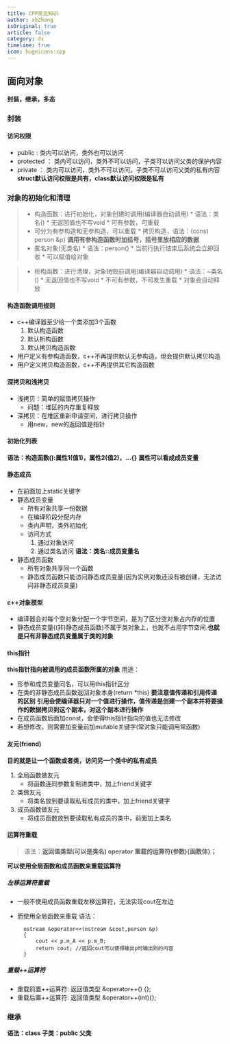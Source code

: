 ```yaml
---
title: CPP常见知识
author: xbZhong
isOriginal: true
article: false
category: ds
timeline: true
icon: hugeicons:cpp
---
```

## 面向对象
**封装，继承，多态**
### 封装
#### 访问权限
* public : 类内可以访问，类外也可以访问
* protected ： 类内可以访问，类外不可以访问，子类可以访问父类的保护内容
* private ： 类内可以访问，类外不可以访问，子类不可以访问父类的私有内容
**struct默认访问权限是共有，class默认访问权限是私有**
### 对象的初始化和清理
> * 构造函数：进行初始化，对象创建时调用(编译器自动调用)
    * 语法：类名()
    * 无返回值也不写void
    * 可有参数，可重载
>* 可分为有参构造和无参构造，可以重载
    * 拷贝构造，语法：(const person &p)
**调用有参构造函数时加括号，括号里放相应的数据**
>* 匿名对象(无类名)
    * 语法：person()
    * 当前行执行结束后系统会立即回收
    * 可以赋值给对象

> * 析构函数：进行清理，对象销毁前调用(编译器自动调用)
    * 语法：~类名()
    * 无返回值也不写void
    * 不可有参数，不可发生重载
    * 对象会自动释放



#### 构造函数调用规则
* c++编译器至少给一个类添加3个函数
    1. 默认构造函数
    2. 默认析构函数
    3. 默认拷贝构造函数
* 用户定义有参构造函数，c++不再提供默认无参构造，但会提供默认拷贝构造
* 用户定义拷贝构造函数，c++不再提供其它构造函数

#### 深拷贝和浅拷贝
* 浅拷贝：简单的赋值拷贝操作
    * 问题：堆区的内存重复释放
* 深拷贝：在堆区重新申请空间，进行拷贝操作
    * 用new，new的返回值是指针

#### 初始化列表
**语法：构造函数():属性1(值1)，属性2(值2)，...{}**
**属性可以看成成员变量**

#### 静态成员
* 在前面加上static关键字
* 静态成员变量
    * 所有对象共享一份数据
    * 在编译阶段分配内存
    * 类内声明，类外初始化
    * 访问方式
        1. 通过对象访问
        2. 通过类名访问 **语法：类名::成员变量名**
* 静态成员函数
    * 所有对象共享同一个函数
    * 静态成员函数只能访问静态成员变量(因为实例对象还没有被创建，无法访问非静态成员变量)


#### c++对象模型
* 编译器会对每个空对象分配一个字节空间，是为了区分空对象占内存的位置
* 静态成员变量((非)静态成员函数)不属于类对象上，也就不占用字节空间.**也就是只有非静态成员变量属于类的对象**

#### this指针
**this指针指向被调用的成员函数所属的对象**
用途：
* 形参和成员变量同名，可以用this指针区分
* 在类的非静态成员函数返回对象本身(return *this)
**要注意值传递和引用传递的区别**
**引用会使编译器只对一个值进行操作，值传递是创建一个副本并将要操作的数据拷贝到这个副本，对这个副本进行操作**
* 在成员函数后面加const，会使得this指针指向的值也无法修改
* 若想修改，则需要加变量前加mutable关键字(常对象只能调用常函数)


#### 友元(friend)
**目的就是让一个函数或者类，访问另一个类中的私有成员**
1. 全局函数做友元
    * 将函数连同参数复制进类中，加上friend关键字
2. 类做友元
    * 将类名放到要读取私有成员的类中，加上friend关键字
3. 成员函数做友元
    * 将成员函数放到要读取私有成员的类中，前面加上类名
 
 
 
#### 运算符重载
> 语法：**返回值类型(可以是类名) operator 重载的运算符(参数){函数体}；**

**可以使用全局函数和成员函数来重载运算符**
##### 左移运算符重载
* 一般不使用成员函数重载左移运算符，无法实现cout在左边
* 而使用全局函数来重载
语法：

        ostream &operator<<(ostream &cout,person &p)
        {
            cout << p.m_A << p.m_B;
            return cout; //返回cout可以使得输出p时输出别的内容
        }

##### 重载++运算符
* 重载前置++运算符: 返回值类型 &operator++() {};
* 重载后置++运算符: 返回值类型 &operator++(int){};


### 继承
**语法：class 子类：public 父类**


